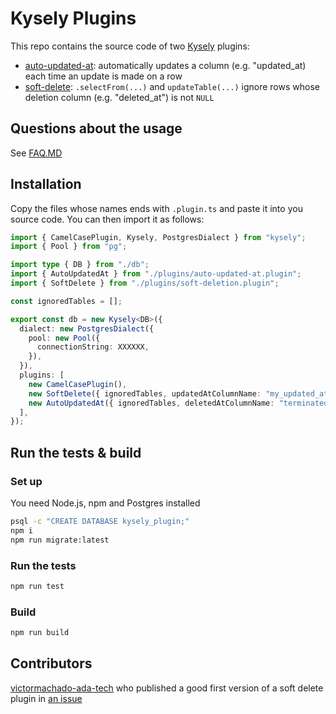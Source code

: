 # Kysely Plugins

This repo contains the source code of two [Kysely](https://kysely.dev/) plugins:

- [auto-updated-at](src/auto-updated-at/auto-updated-at.plugin.ts): automatically updates a column (e.g. "updated_at)
  each time an update is made on a row
- [soft-delete](src/soft-delete/soft-delete.plugin.ts): `.selectFrom(...)` and `updateTable(...)` ignore rows
  whose deletion column (e.g. "deleted_at") is not `NULL`

## Questions about the usage

See [FAQ.MD](FAQ.MD)

## Installation

Copy the files whose names ends with `.plugin.ts` and paste it into you source code. You can then import it as follows:

```ts
import { CamelCasePlugin, Kysely, PostgresDialect } from "kysely";
import { Pool } from "pg";

import type { DB } from "./db";
import { AutoUpdatedAt } from "./plugins/auto-updated-at.plugin";
import { SoftDelete } from "./plugins/soft-deletion.plugin";

const ignoredTables = [];

export const db = new Kysely<DB>({
  dialect: new PostgresDialect({
    pool: new Pool({
      connectionString: XXXXXX,
    }),
  }),
  plugins: [
    new CamelCasePlugin(),
    new SoftDelete({ ignoredTables, updatedAtColumnName: "my_updated_at" }),
    new AutoUpdatedAt({ ignoredTables, deletedAtColumnName: "terminated_at" }),
  ],
});

```

## Run the tests & build

### Set up

You need Node.js, npm and Postgres installed

```bash
psql -c "CREATE DATABASE kysely_plugin;"
npm i
npm run migrate:latest
```

### Run the tests

```bash
npm run test
```

### Build

```bash
npm run build
```

## Contributors

[victormachado-ada-tech](https://github.com/victormachado-ada-tech) who published a good first version of a soft delete
plugin in [an issue](https://github.com/kysely-org/kysely/issues/803)
